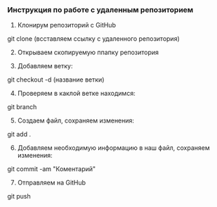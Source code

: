 ### Инструкция по работе с удаленным репозиторием

1.  Клонирум репозиторий с GitHub

git clone (всставляем ссылку с удаленного репозитория)

2. Открываем скопируемую ппапку репозитория

3. Добавляем ветку:

git checkout -d (название ветки)

4. Проверяем в каклой ветке находимся:

git branch

5. Создаем файл, сохраняем изменения:

git add .

6. Добавляем необходимую информацию в наш файл, сохраняем изменения:

git commit -am "Коментарий"

7. Отправляем на GitHub

git push
